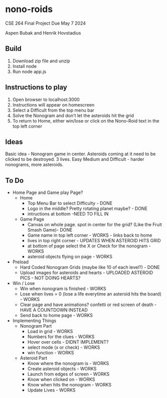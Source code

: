 # nono-roids

CSE 264 Final Project
Due May 7 2024

Aspen Bubak and Henrik Hovstadius

## Build
  
  1. Download zip file and unzip
  2. Install node
  3. Run node app.js

## Instructions to play

  1. Open browser to localhost:3000
  2. Instructions will appear on homescreen
  3. Select a Difficult from the top menu bar
  4. Solve the Nonogram and don't let the asteroids hit the grid
  5. To return to Home, either win/lose or click on the Nono-Roid text in the top left corner

## Ideas

Basic idea - Nonogram game in center. Asteroids coming at it need to be clicked to be destroyed. 3 lives. Easy Medium and Difficult - harder nonograms, more asteroids.

## To Do

- Home Page and Game play Page?
  - Home
    - Top Menu Bar to select Difficulty                       - DONE
    - Logo in the middle? Pretty rotating planet maybe?       - DONE
    - intructions at bottom                                   -NEED TO FILL IN
  - Game Page
    - Canvas on whole page. spot in center for the grid? (Like the Fruit Smash Game)- DONE
    - Game name in top left corner                                                      - WORKS - links back to home
    - lives in top right corner                                                 - UPDATES WHEN ASTEROID HITS GRID
    - at bottom of page select the X or Check for the nonogram                  - WORKS 
    - asteroid objects flying on page                                           - WORKS
- Preload
  - Hard Coded Nonogram Grids (maybe like 10 of each level?)                      - DONE
  - Upload images for asteroids and hearts                                        - UPLOADED ASTEROID PICS - NOT DOING HEARTS?
- Win / Lose
  - Win when nonogram is finished                                           - WORKS
  - Lose when lives = 0 (lose a life everytime an asteroid hits the board)        - WORKS
  - Clear page and have animations? confetti or red screen of death                   - HAVE A COUNTDOWN INSTEAD
  - Send back to home page                                                              - WORKS
- Implementing Things
  - Nonogram Part
    - Load in grid                                  - WORKS
    - Numbers for the clues                         - WORKS
    - Hover over cells                              - DIDNT IMPLEMENT?
    - select mode (x or check)                      - WORKS
    - win function                                  - WORKS
  - Asteroid Part
    - Know where the nonogram is                    - WORKS
    - Create asteroid objects                       - WORKS
    - Launch from edges of screen                   - WORKS
    - Know when clicked on                          - WORKS
    - Know when hits the nonogram                   - WORKS
    - Update Lives                                  - WORKS
